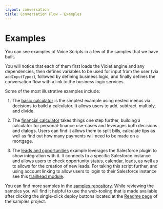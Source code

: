 ```yaml
---
layout: conversation
title: Conversation Flow - Examples
---
```

# Examples

You can see examples of Voice Scripts in a few of the samples that we have built.

You will notice that each of them first loads the Violet engine and any dependencies, then defines variables to be used for input from the user (via `addInputTypes`), followed by defining business logic, and finally defines the conversation flow with a link to the business logic services.

Some of the most illustrative examples include:

1. The [basic calculator](https://github.com/salesforce/violet-samples/blob/master/scripts/basicCalculator.js) is the simplest example using nested menus via decisions to build a calculator. It allows users to add, subtract, multiply, and divide.

2. The [financial calculator](https://github.com/salesforce/violet-samples/blob/master/scripts/financeCalculator.js) takes things one step further, building a calculator for personal-finance use-cases and leverages both decisions and dialogs. Users can find it allows them to split bills, calculate tips as well as find out how many payments will need to be made on a mortgage.

3. The [leads and opportunities](https://github.com/salesforce/violet-samples/blob/master/scripts/sf-leadsAndOpportunities.js) example leverages the Salesforce plugin to show integration with it. It connects to a specific Salesforce instance and allows users to check opportunity status, calendar, leads, as well as to allows for the creation of new leads. For taking this script further, and using account linking to allow users to login to their Salesforce instance see this [trailhead module](https://trailhead.salesforce.com/en/projects/build-a-private-alexa-for-business-skill-for-salesforce/steps/create-a-connected-app-and-link-to-alexa).

You can find more samples in the [samples repository](https://github.com/salesforce/violet-samples). While reviewing the samples you will find it helpful to use the web-tooling that is made available after clicking the single-click deploy buttons located at the [Readme page](https://github.com/salesforce/violet-samples#violet-samples) of the samples project.

